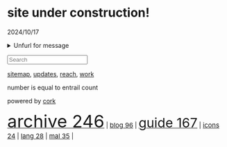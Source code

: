 <meta charset=utf-8>

# site under construction!

2024/10/17

<details><summary>Unfurl for message</summary>
hello stargazer dont forget to wipe your feet

My name is Christ Amlai, or Χρίστος.  I'm 20. I mainly blog about computing, languages, 'health' but also touch upon art, soft sciences and anything currently piquing my interest. I've lived in East London for most of my life but would like to move someplace quiet'er'...
</details>

<input type="text" id="sB" placeholder="Search" /><div id="sR"></div><script>async function fetchSiteIndex(){const e=await fetch("/s.json");return await e.json()}function filterResults(e,t){return t.filter(t=>t.toLowerCase().includes(e.toLowerCase()))}function displayResults(e){const t=document.getElementById("sR");t.innerHTML="";e.slice(0,50).forEach(e=>{const n=document.createElement("div");n.className="resultItem",n.innerHTML=`<a href="/${e}">${e}</a>`,t.appendChild(n)})}document.getElementById("sB").addEventListener("input",async function(){const e=this.value,t=document.getElementById("sR");if(""===e)return void(t.innerHTML="");displayResults(filterResults(e,await fetchSiteIndex()))});</script>

[sitemap](/blog/me/sitemap.html), [updates](/blog/me/updates), [reach](/blog/me/reach), [work](//work.avsbq.org)

number is equal to entrail count

powered by [cork](//work.avsbq.org/cork/)

<a href=archive/><span style="font-size: 40px;">archive      246</span></a> | <a href=blog/><span style="font-size: 15px;">blog       96</span></a> | <a href=guide/><span style="font-size: 30px;">guide      167</span></a> | <a href=icons/><span style="font-size: 15px;">icons       24</span></a> | <a href=lang/><span style="font-size: 15px;">lang       28</span></a> | <a href=mal/><span style="font-size: 15px;">mal       35</span></a> | 